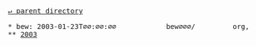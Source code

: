 <pre>
  <a href="../">&#x21b5; parent directory</a>
  
  * bew: 2003-01-23T∅∅:∅∅:∅∅&#x0009;&#x0009;bew∅∅∅/&#x0009;&#x0009;org,w3)&#x0009;&#x0009;TR
  ** <a href="2003">2003</a>
</pre>

